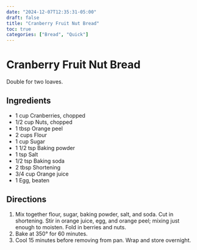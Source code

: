 ```yaml
---
date: "2024-12-07T12:35:31-05:00"
draft: false
title: "Cranberry Fruit Nut Bread"
toc: true
categories: ["Bread", "Quick"]
---
```


# Cranberry Fruit Nut Bread

Double for two loaves.

## Ingredients

- 1 cup Cranberries, chopped
- 1/2 cup Nuts, chopped
- 1 tbsp Orange peel
- 2 cups Flour
- 1 cup Sugar
- 1 1/2 tsp Baking powder
- 1 tsp Salt
- 1/2 tsp Baking soda
- 2 tbsp Shortening
- 3/4 cup Orange juice
- 1 Egg, beaten

## Directions

1. Mix together flour, sugar, baking powder, salt, and soda. Cut in shortening. Stir in orange juice, egg, and orange peel; mixing just enough to moisten. Fold in berries and nuts.
2. Bake at 350° for 60 minutes.
3. Cool 15 minutes before removing from pan. Wrap and store overnight.

